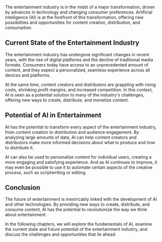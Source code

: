 
The entertainment industry is in the midst of a major transformation, driven by advances in technology and changing consumer preferences. Artificial intelligence (AI) is at the forefront of this transformation, offering new possibilities and opportunities for content creation, distribution, and consumption.

Current State of the Entertainment Industry
-------------------------------------------

The entertainment industry has undergone significant changes in recent years, with the rise of digital platforms and the decline of traditional media formats. Consumers today have access to an unprecedented amount of content, and they expect a personalized, seamless experience across all devices and platforms.

At the same time, content creators and distributors are grappling with rising costs, shrinking profit margins, and increased competition. In this context, AI is seen as a potential solution to many of the industry's challenges, offering new ways to create, distribute, and monetize content.

Potential of AI in Entertainment
--------------------------------

AI has the potential to transform every aspect of the entertainment industry, from content creation to distribution and audience engagement. By analyzing large amounts of data, AI can help content creators and distributors make more informed decisions about what to produce and how to distribute it.

AI can also be used to personalize content for individual users, creating a more engaging and satisfying experience. And as AI continues to improve, it may even be possible to use it to automate certain aspects of the creative process, such as scriptwriting or editing.

Conclusion
----------

The future of entertainment is inextricably linked with the development of AI and other technologies. By providing new ways to create, distribute, and consume content, AI has the potential to revolutionize the way we think about entertainment.

In the following chapters, we will explore the fundamentals of AI, examine the current state and future potential of the entertainment industry, and discuss the challenges and opportunities that lie ahead.

